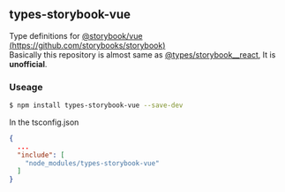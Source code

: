 ## types-storybook-vue
Type definitions for [@storybook/vue](https://www.npmjs.com/package/@storybook/vue)  
[(https://github.com/storybooks/storybook)](https://github.com/storybooks/storybook)  
Basically this repository is almost same as [@types/storybook__react](https://www.npmjs.com/package/@types/storybook__react), It is **unofficial**.


### Useage
```sh
$ npm install types-storybook-vue --save-dev
```

In the tsconfig.json
```json
{
  ...
  "include": [
    "node_modules/types-storybook-vue"
  ]
}
```
